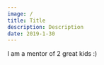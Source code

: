 ```yaml
---
image: /
title: Title
description: Description
date: 2019-1-30
---
```


I am a mentor of 2 great kids :)